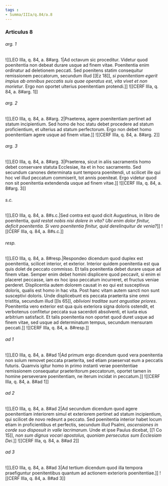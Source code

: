 ```yaml
---
tags : 
- Summa/IIIa/q.84/a.8
---
```


### Articulus 8

###### arg. 1
![[LEO IIIa, q. 84, a. 8#arg. 1|Ad octavum sic proceditur. Videtur quod poenitentia non debeat durare usque ad finem vitae. Poenitentia enim ordinatur ad deletionem peccati. Sed poenitens statim consequitur remissionem peccatorum, secundum illud [[Ez 18]], *si poenitentiam egerit impius ab omnibus peccatis suis quae operatus est, vita vivet et non morietur*. Ergo non oportet ulterius poenitentiam protendi.]]
![[CERF IIIa, q. 84, a. 8#arg. 1]]

###### arg. 2
![[LEO IIIa, q. 84, a. 8#arg. 2|Praeterea, agere poenitentiam pertinet ad statum incipientium. Sed homo de hoc statu debet procedere ad statum proficientium, et ulterius ad statum perfectorum. Ergo non debet homo poenitentiam agere usque ad finem vitae.]]
![[CERF IIIa, q. 84, a. 8#arg. 2]]

###### arg. 3
![[LEO IIIa, q. 84, a. 8#arg. 3|Praeterea, sicut in aliis sacramentis homo debet conservare statuta Ecclesiae, ita et in hoc sacramento. Sed secundum canones determinata sunt tempora poenitendi, ut scilicet ille qui hoc vel illud peccatum commiserit, tot annis poeniteat. Ergo videtur quod non sit poenitentia extendenda usque ad finem vitae.]]
![[CERF IIIa, q. 84, a. 8#arg. 3]]

###### s.c.
![[LEO IIIa, q. 84, a. 8#s.c.|Sed contra est quod dicit Augustinus, in libro de poenitentia, *quid restat nobis nisi dolere in vita? Ubi enim dolor finitur, deficit poenitentia. Si vero poenitentia finitur, quid derelinquitur de venia?*]]
![[CERF IIIa, q. 84, a. 8#s.c.]]

###### resp.
![[LEO IIIa, q. 84, a. 8#resp.|Respondeo dicendum quod duplex est poenitentia, scilicet interior, et exterior. Interior quidem poenitentia est qua quis dolet de peccato commisso. Et talis poenitentia debet durare usque ad finem vitae. Semper enim debet homini displicere quod peccavit, si enim ei placeret peccasse, iam ex hoc ipso peccatum incurreret, et fructus veniae perderet. Displicentia autem dolorem causat in eo qui est susceptivus doloris, qualis est homo in hac vita. Post hanc vitam autem sancti non sunt susceptivi doloris. Unde displicebunt eis peccata praeterita sine omni tristitia, secundum illud [[Is 65]], *oblivioni traditae sunt angustiae priores*. Poenitentia vero exterior est qua quis exteriora signa doloris ostendit, et verbotenus confitetur peccata sua sacerdoti absolventi, et iuxta eius arbitrium satisfacit. Et talis poenitentia non oportet quod duret usque ad finem vitae, sed usque ad determinatum tempus, secundum mensuram peccati.]]
![[CERF IIIa, q. 84, a. 8#resp.]]

###### ad 1
![[LEO IIIa, q. 84, a. 8#ad 1|Ad primum ergo dicendum quod vera poenitentia non solum removet peccata praeterita, sed etiam praeservat eum a peccatis futuris. Quamvis igitur homo in primo instanti verae poenitentiae remissionem consequatur praeteritorum peccatorum, oportet tamen in homine perseverare poenitentiam, ne iterum incidat in peccatum.]]
![[CERF IIIa, q. 84, a. 8#ad 1]]

###### ad 2
![[LEO IIIa, q. 84, a. 8#ad 2|Ad secundum dicendum quod agere poenitentiam interiorem simul et exteriorem pertinet ad statum incipientium, qui scilicet de novo redeunt a peccato. Sed poenitentia interior habet locum etiam in proficientibus et perfectis, secundum illud Psalmi, *ascensiones in corde suo disposuit in valle lacrimarum*. Unde et ipse Paulus dicebat, [[1 Co 15]], *non sum dignus vocari apostolus, quoniam persecutus sum Ecclesiam Dei*.]]
![[CERF IIIa, q. 84, a. 8#ad 2]]

###### ad 3
![[LEO IIIa, q. 84, a. 8#ad 3|Ad tertium dicendum quod illa tempora praefiguntur poenitentibus quantum ad actionem exterioris poenitentiae.]]
![[CERF IIIa, q. 84, a. 8#ad 3]]

